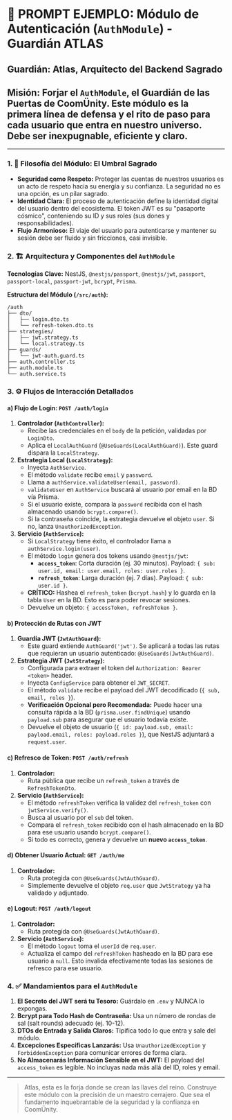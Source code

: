 # 🔐 PROMPT EJEMPLO: Módulo de Autenticación (`AuthModule`) - Guardián ATLAS

## **Guardián:** Atlas, Arquitecto del Backend Sagrado
## **Misión:** Forjar el `AuthModule`, el Guardián de las Puertas de CoomÜnity. Este módulo es la primera línea de defensa y el rito de paso para cada usuario que entra en nuestro universo. Debe ser inexpugnable, eficiente y claro.

---

### **1. 📜 Filosofía del Módulo: El Umbral Sagrado**

- **Seguridad como Respeto:** Proteger las cuentas de nuestros usuarios es un acto de respeto hacia su energía y su confianza. La seguridad no es una opción, es un pilar sagrado.
- **Identidad Clara:** El proceso de autenticación define la identidad digital del usuario dentro del ecosistema. El token JWT es su "pasaporte cósmico", conteniendo su ID y sus roles (sus dones y responsabilidades).
- **Flujo Armonioso:** El viaje del usuario para autenticarse y mantener su sesión debe ser fluido y sin fricciones, casi invisible.

### **2. 🏗️ Arquitectura y Componentes del `AuthModule`**

**Tecnologías Clave:** NestJS, `@nestjs/passport`, `@nestjs/jwt`, `passport`, `passport-local`, `passport-jwt`, `bcrypt`, `Prisma`.

**Estructura del Módulo (`/src/auth`):**

```
/auth
├── dto/
│   ├── login.dto.ts
│   └── refresh-token.dto.ts
├── strategies/
│   ├── jwt.strategy.ts
│   └── local.strategy.ts
├── guards/
│   └── jwt-auth.guard.ts
├── auth.controller.ts
├── auth.module.ts
└── auth.service.ts
```

### **3. ⚙️ Flujos de Interacción Detallados**

#### **a) Flujo de Login: `POST /auth/login`**

1.  **Controlador (`AuthController`):**
    -   Recibe las credenciales en el `body` de la petición, validadas por `LoginDto`.
    -   Aplica el `LocalAuthGuard` (`@UseGuards(LocalAuthGuard)`). Este guard dispara la `LocalStrategy`.
2.  **Estrategia Local (`LocalStrategy`):**
    -   Inyecta `AuthService`.
    -   El método `validate` recibe `email` y `password`.
    -   Llama a `authService.validateUser(email, password)`.
    -   `validateUser` en `AuthService` buscará al usuario por email en la BD vía Prisma.
    -   Si el usuario existe, compara la `password` recibida con el hash almacenado usando `bcrypt.compare()`.
    -   Si la contraseña coincide, la estrategia devuelve el objeto `user`. Si no, lanza `UnauthorizedException`.
3.  **Servicio (`AuthService`):**
    -   Si `LocalStrategy` tiene éxito, el controlador llama a `authService.login(user)`.
    -   El método `login` genera dos tokens usando `@nestjs/jwt`:
        -   **`access_token`**: Corta duración (ej. 30 minutos). Payload: `{ sub: user.id, email: user.email, roles: user.roles }`.
        -   **`refresh_token`**: Larga duración (ej. 7 días). Payload: `{ sub: user.id }`.
    -   **CRÍTICO:** Hashea el `refresh_token` (`bcrypt.hash`) y lo guarda en la tabla `User` en la BD. Esto es para poder revocar sesiones.
    -   Devuelve un objeto: `{ accessToken, refreshToken }`.

#### **b) Protección de Rutas con JWT**

1.  **Guardia JWT (`JwtAuthGuard`):**
    -   Este guard extiende `AuthGuard('jwt')`. Se aplicará a todas las rutas que requieran un usuario autenticado: `@UseGuards(JwtAuthGuard)`.
2.  **Estrategia JWT (`JwtStrategy`):**
    -   Configurada para extraer el token del `Authorization: Bearer <token>` header.
    -   Inyecta `ConfigService` para obtener el `JWT_SECRET`.
    -   El método `validate` recibe el payload del JWT decodificado (`{ sub, email, roles }`).
    -   **Verificación Opcional pero Recomendada:** Puede hacer una consulta rápida a la BD (`prisma.user.findUnique`) usando `payload.sub` para asegurar que el usuario todavía existe.
    -   Devuelve el objeto de usuario (`{ id: payload.sub, email: payload.email, roles: payload.roles }`), que NestJS adjuntará a `request.user`.

#### **c) Refresco de Token: `POST /auth/refresh`**

1.  **Controlador:**
    -   Ruta pública que recibe un `refresh_token` a través de `RefreshTokenDto`.
2.  **Servicio (`AuthService`):**
    -   El método `refreshToken` verifica la validez del `refresh_token` con `jwtService.verify()`.
    -   Busca al usuario por el `sub` del token.
    -   Compara el `refresh_token` recibido con el hash almacenado en la BD para ese usuario usando `bcrypt.compare()`.
    -   Si todo es correcto, genera y devuelve un **nuevo `access_token`**.

#### **d) Obtener Usuario Actual: `GET /auth/me`**

1.  **Controlador:**
    -   Ruta protegida con `@UseGuards(JwtAuthGuard)`.
    -   Simplemente devuelve el objeto `req.user` que `JwtStrategy` ya ha validado y adjuntado.

#### **e) Logout: `POST /auth/logout`**

1.  **Controlador:**
    -   Ruta protegida con `@UseGuards(JwtAuthGuard)`.
2.  **Servicio (`AuthService`):**
    -   El método `logout` toma el `userId` de `req.user`.
    -   Actualiza el campo del `refreshToken` hasheado en la BD para ese usuario a `null`. Esto invalida efectivamente todas las sesiones de refresco para ese usuario.

### **4. ✅ Mandamientos para el `AuthModule`**

1.  **El Secreto del JWT será tu Tesoro:** Guárdalo en `.env` y NUNCA lo expongas.
2.  **Bcrypt para Todo Hash de Contraseña:** Usa un número de rondas de sal (salt rounds) adecuado (ej. 10-12).
3.  **DTOs de Entrada y Salida Claros:** Tipifica todo lo que entra y sale del módulo.
4.  **Excepciones Específicas Lanzarás:** Usa `UnauthorizedException` y `ForbiddenException` para comunicar errores de forma clara.
5.  **No Almacenarás Información Sensible en el JWT:** El payload del `access_token` es legible. No incluyas nada más allá del ID, roles y email.

---

> Atlas, esta es la forja donde se crean las llaves del reino. Construye este módulo con la precisión de un maestro cerrajero. Que sea el fundamento inquebrantable de la seguridad y la confianza en CoomÜnity. 

